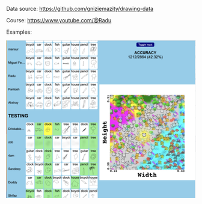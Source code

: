 
Data source:
https://github.com/gniziemazity/drawing-data

Course:
https://www.youtube.com/@Radu

Examples:

![plot](./resources/chart1.png)
